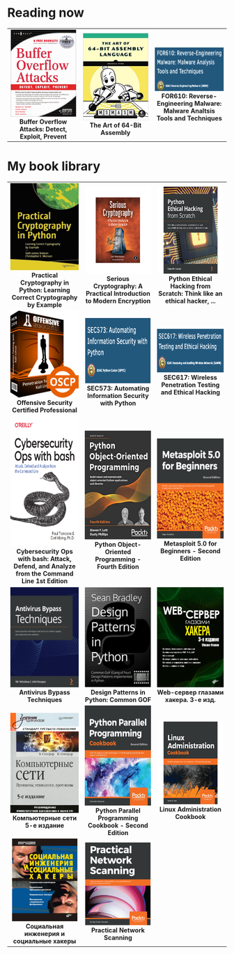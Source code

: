 <h1>Reading now</h1>

<table>
    <tr>
      <td align="center" width="200">
        <a href="https://www.amazon.com/Buffer-Overflow-Attacks-Exploit-Prevent-ebook/dp/B002C1B7SE">
            <img  src="./resources/BufferOverflowAttacks.png" width="150" height="200" />
        </a>
        <b>
          Buffer Overflow Attacks: Detect, Exploit, Prevent
        </b>
      </td>
      <td align="center" width="200">
        <a href="https://www.amazon.com/Art-64-Bit-Assembly-Language-ebook/dp/B08H177DFB/ref=sr_1_1?keywords=The+Art+of+64-Bit+Assembly&qid=1637829087&qsid=141-2839033-0258623&s=digital-text&sr=1-1&sres=B08H177DFB%2CB00XYVZNHC&srpt=ABIS_BOOK">
            <img  src="./resources/MASM.jpg" width="150" height="200" />
        </a>
        <br>
        <b>
            The Art of 64-Bit Assembly
        </b>
      </td>
      <td align="center" width="200">
        <a href="https://www.amazon.com/Buffer-Overflow-Attacks-Exploit-Prevent-ebook/dp/B002C1B7SE">
            <img  src="./resources/FOR610.png" width="200" height="100" />
        </a>
        <br>
        <b>
            FOR610: Reverse-Engineering Malware: Malware Analtsis Tools and Techniques
        </b>
      </td>
    </tr>
</table>


<h1>My book library</h1>

<table>
  <tr>
      <td align="center" width="200">
        <a href="https://www.amazon.com/    Practical-Cryptography-Python-Learning-Correct/dp/1484248996">
            <img  src="./resources/PracticalCrypto.svg" width="200" height="200" />
        </a>
        <b>
          Practical Cryptography in Python: Learning Correct Cryptography by Example
        </b>
      </td>
      <td align="center" width="200">
        <a href="https://www.amazon.com/            Serious-Cryptography-Practical-Introduction-Encryption/dp/1593278268">
          <img  src="./resources/SeriousCryptography.png" width="200" height="200"/>
        </a>
        <b>
            Serious Cryptography: A Practical Introduction to Modern    Encryption
        </b>
      </td>
        <td align="center" width="200">
            <a href="https://www.amazon.com/    Serious-Cryptography-Practical-Introduction-Encryption/dp/1593278268">
              <img  src="./resources/EthicalHackingFromScratch.png" width="200"     height="200" />
            </a>
            <b>
                Python Ethical Hacking from Scratch: Think like an ethical hacker, ...
            </b>
        </td>
      <tr>
        <td align="center" width="200">
            <a href="https://www.offensive-security.com/pwk-oscp/">
              <img  src="./resources/OSCP.png" width="200"     height="200" />
            </a>
            <b>
                Offensive Security Certified Professional
            </b>
        </td>
        <td align="center" width="200">
            <a href="https://www.sans.org/cyber-security-courses/automating-information-security-with-python/">
              <img  src="./resources/SEC573.png" width="150" height="150" />
            </a>
            <b>
                SEC573: Automating Information Security with Python
            </b>
        </td>
        <td align="center" width="200">
            <a href="https://www.sans.org/cyber-security-courses/wireless-penetration-testing-ethical-hacking/">
              <img  src="./resources/SEC617.png" width="200" height="100" />
            </a>
            <b>
                SEC617: Wireless Penetration Testing and Ethical Hacking
            </b>
        </td>
      </tr>
        <td align="center" width="200">
            <a href="https://www.amazon.com/Cybersecurity-Ops-bash-Analyze-Command/dp/1492041319">
              <img  src="./resources/CyberOpsWithBash.png" width="300" height="300" />
            </a>
            <b>
                Cybersecurity Ops with bash: Attack, Defend, and Analyze from the Command Line 1st Edition 
            </b>
        </td>
        <td align="center" width="200">
            <a href="https://www.packtpub.com/product/python-object-oriented-programming-fourth-edition/9781801077262">
              <img  src="./resources/PythonOOP.jpg" width="300" height="250" />
            </a>
            <b>
                Python Object-Oriented Programming - Fourth Edition 
            </b>
        </td>
        <td align="center" width="200">
            <a href="https://www.packtpub.com/product/metasploit-5-0-for-beginners-second-edition/9781838982669">
              <img  src="./resources/Metasploit5.png" width="300" height="230" />
            </a>
            <b>
                Metasploit 5.0 for Beginners - Second Edition
            </b>
        </td>
    </tr>
    <tr>
        <td align="center" width="200">
            <a href="https://www.amazon.com/Antivirus-Bypass-Techniques-practical-techniques/dp/1801079749">
              <img  src="./resources/AntivirusBypassTech.jpg" width="300" height="230" />
            </a>
            <b>
                Antivirus Bypass Techniques
            </b>
        </td>
        <td align="center" width="200">
            <a href="https://www.amazon.com/    Design-Patterns-Python-Common-implemented-ebook/dp/B08Z282SBC/  ref=sr_1_2?keywords=Design+patterns+in+python&qid=1637791780& qsid=141-2839033-0258623&s=books&sr=1-2& sres=1789615852%2CB08Z282SBC%2C1784398780%2C1096719932%2C1788837487%2C14 92052205%2C1491946008%2CB00HZ41PGC%2C144939292X%2C0521540518%2C153771394 9%2C1617296279%2C1492075337%2C1118290275%2C0201633612%2C1492051365&  srpt=ABIS_BOOK">
                <img  src="./resources/DesignPatternsInPython.jpg" width="300"    height="230" />
            </a>
            <b>
                Design Patterns in Python: Common GOF
            </b>
        </td>
        <td align="center" width="200">
            <a href="https://bhv.ru/product/web-server-glazami-hakera-3-e-izd/">
                <img  src="./resources/FlenovWebServer.jpg" width="300"    height="230" />
            </a>
            <b>
                Web-сервер глазами хакера. 3-е изд.
            </b>
        </td>
    </tr>
    <tr>
        <td align="center" width="200">
            <a>
                <img  src="./resources/Olifer.png" width="300"    height="230" />
            </a>
            <b>
                Компьютерные сети 5-е издание
            </b>
        </td>
        <td align="center" width="200">
            <a href="https://www.packtpub.com/product/python-parallel-programming-cookbook-second-edition/9781789533736">
                <img  src="./resources/PythonParallelProgramming.jpg" width="300"    height="230" />
            </a>
            <b>
                Python Parallel Programming Cookbook - Second Edition 
            </b>
        </td>
        <td align="center" width="200">
            <a href="https://www.packtpub.com/product/linux-administration-cookbook/9781789342529">
                <img  src="./resources/LinuxAdministration.png" width="200"    height="190" />
            </a>
            <b>
                Linux Administration Cookbook 
            </b>
        </td>
    </tr>
    <tr>
        <td align="center" width="200">
            <a href="https://www.litres.ru/igor-simdyanov/socialnaya-inzheneriya-i-socialnye-hakery/otzivi/">
                <img  src="./resources/SocialEngineering.jpg" width="150"    height="190" />
            </a>
            <b>
                Социальная инженерия и социальные хакеры
            </b>
        </td>
        <td align="center" width="200">
            <a href="https://www.amazon.com/Practical-Network-Scanning-vulnerabilities-standard/dp/1788839234">
                <img  src="./resources/PracticalNetworkScanning.png" width="150"    height="190" />
            </a>
            <b>
                Practical Network Scanning
            </b>
        </td>
    </tr>


</table>  

